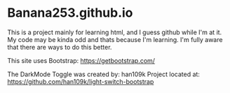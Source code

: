 # Banana253.github.io
This is a project mainly for learning html, and I guess github while I'm at it. My code may be kinda odd and thats because I'm learning. I'm fully aware that there are ways to do this better.

This site uses Bootstrap: https://getbootstrap.com/

The DarkMode Toggle was created by: han109k
Project located at: https://github.com/han109k/light-switch-bootstrap
